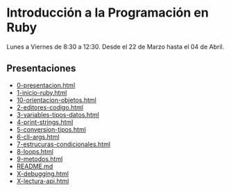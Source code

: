 # Introducción a la Programación en Ruby 

Lunes a Viernes de 8:30 a 12:30.
Desde el 22 de Marzo hasta el 04 de Abril.

## Presentaciones

- [0-presentacion.html](https://stgoneira.github.io/introduccion-programacion-ruby/ppt/0-presentacion.html)
- [1-inicio-ruby.html](https://stgoneira.github.io/introduccion-programacion-ruby/ppt/1-inicio-ruby.html)
- [10-orientacion-objetos.html](https://stgoneira.github.io/introduccion-programacion-ruby/ppt/10-orientacion-objetos.html)
- [2-editores-codigo.html](https://stgoneira.github.io/introduccion-programacion-ruby/ppt/2-editores-codigo.html)
- [3-variables-tipos-datos.html](https://stgoneira.github.io/introduccion-programacion-ruby/ppt/3-variables-tipos-datos.html)
- [4-print-strings.html](https://stgoneira.github.io/introduccion-programacion-ruby/ppt/4-print-strings.html)
- [5-conversion-tipos.html](https://stgoneira.github.io/introduccion-programacion-ruby/ppt/5-conversion-tipos.html)
- [6-cli-args.html](https://stgoneira.github.io/introduccion-programacion-ruby/ppt/6-cli-args.html)
- [7-estrucuras-condicionales.html](https://stgoneira.github.io/introduccion-programacion-ruby/ppt/7-estrucuras-condicionales.html)
- [8-loops.html](https://stgoneira.github.io/introduccion-programacion-ruby/ppt/8-loops.html)
- [9-metodos.html](https://stgoneira.github.io/introduccion-programacion-ruby/ppt/9-metodos.html)
- [README.md](https://stgoneira.github.io/introduccion-programacion-ruby/ppt/README.md)
- [X-debugging.html](https://stgoneira.github.io/introduccion-programacion-ruby/ppt/X-debugging.html)
- [X-lectura-api.html](https://stgoneira.github.io/introduccion-programacion-ruby/ppt/X-lectura-api.html)
